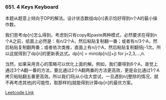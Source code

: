 ### 651. 4 Keys Keyboard

本题从题意上倾向于DP的解法。设计状态数组dp[n]表示恰好得到n个A的最小操作数。

我们思考dp[n]怎么得到。考虑到只有copy和paste两种模式，必然要求在得到n个A之前，纸面上必然是：有n/2个A，然后粘贴复制翻一番；或者有n/3个A，然后粘贴复制翻两番；或者依次类推，直面上有n/j个A，然后粘贴复制翻倍j-1次。所以这就得到了dp[n]的更新表达式。dp[n] = min(dp[n/j]+j) for j=2,3,...,n.

当然，如果采用贪心的策略可以优化上面的解。例如，我们要得到6个A，直觉上通过3个A翻一番的方法，要比通过2个A翻两番的方法更高效，更是会比通过1个A拷贝粘贴翻五番更高效。所以我们将j从小往大尝试，一旦遇到n/j整除的情况，就不再考虑其他j的可能性，取那样的j就能得到计算dp[n]的最优方案。


[Leetcode Link](https://leetcode.com/problems/4-keys-keyboard/)
